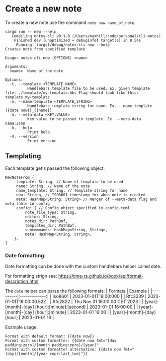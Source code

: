 
# Create a new note

To create a new note use the command `note new name_of_note`.

```
cargo run -- new --help
   Compiling notes-cli v0.1.0 (/Users/maxhill/code/personal/cli-notes)
    Finished dev [unoptimized + debuginfo] target(s) in 0.54s
     Running `target/debug/notes-cli new --help`
Creates note from specified template

Usage: notes-cli new [OPTIONS] <name>

Arguments:
  <name>  Name of the note

Options:
  -t, --template <TEMPLATE_NAME>
          Handlebars template file to be used. Ex. given template file: ./template/my-template.hbs Flag should look like this: --template my-template
  -n, --name-template <TEMPLATE_STRING>
          Handlebars template string for name. Ex. --name_template {{date now}}_{{name}}
  -m, --meta-data <KEY:VALUE>
          Key value to be passed to template. Ex. --meta-data name:John
  -h, --help
          Print help
  -V, --version
          Print version
```

## Templating

Each template get's passed the following object:
```
NewNoteFrom {
     template: String, // Name of template to be used
     name: String, // Name of the note
     name_template: String, // Template string for name
     now: String, // ISO8601 timestamp for when note is created
     meta: HashMap<String, String> // Merger of --meta-data flag and meta table in config
     config: { // Config object specified in config.toml
         note_file_type: String,
         editor: String,
         notes_dir: PathBuf,
         templates_dir: PathBuf,
         subcommands: HashMap<String, String>,
         meta: HashMap<String, String>,
    },
}
```

### Date formatting:
Date formatting can be done with the custom handlebars helper called date.

For formatting strign see: https://time-rs.github.io/book/api/format-description.html

The `date` helper can parse the following formats:
| Formats  |    Example    |
|----------|:-------------:|
| Iso8601  |  2023-01-01T16:00:000 |
| Rfc3339  |  2023-01-01T16:00:00.52Z   |
| Rfc2822  | Thu Nov 01 16:00:00 CET 2023 |
| [year]-[month]-[day] [hour]:[minute]:[second]  | 2023-01-01 16:00:00 |
| [year]-[month]-[day] [hour]:[minute]  | 2023-01-01 16:00 |
| [year]-[month]-[day] [hour]  | 2023-01-01 16 |


Example usage:
```
Format with default format: {{date now}} 
Format with custom formatter: {{date now fmt="[day padding:zero]/[month padding:zero]/[year]"
Format with custom formatter alternative: {{date now fmt="[day]/[month]/[year repr:last_two]"}}
```
